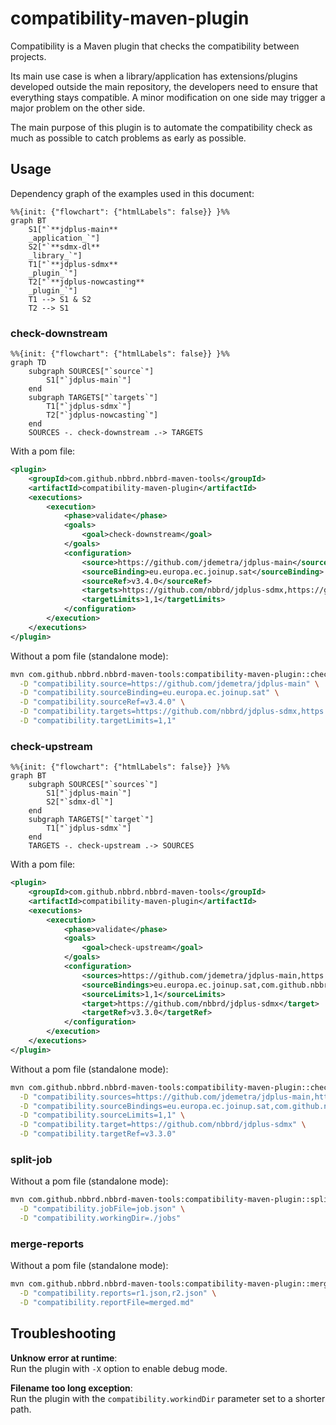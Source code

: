 # compatibility-maven-plugin

Compatibility is a Maven plugin that checks the compatibility between projects.

Its main use case is when a library/application has extensions/plugins developed outside the main repository, the
developers need to ensure that everything stays compatible. A minor modification on one side may trigger a major problem
on the other side.

The main purpose of this plugin is to automate the compatibility check as much as possible to catch problems as early as possible.

## Usage

Dependency graph of the examples used in this document:
```mermaid
%%{init: {"flowchart": {"htmlLabels": false}} }%%
graph BT
    S1["`**jdplus-main** 
    _application_`"]
    S2["`**sdmx-dl**
    _library_`"]
    T1["`**jdplus-sdmx**
    _plugin_`"]
    T2["`**jdplus-nowcasting**
    _plugin_`"]
    T1 --> S1 & S2
    T2 --> S1
```

### check-downstream

```mermaid
%%{init: {"flowchart": {"htmlLabels": false}} }%%
graph TD
    subgraph SOURCES["`source`"]
        S1["`jdplus-main`"]
    end
    subgraph TARGETS["`targets`"]
        T1["`jdplus-sdmx`"]
        T2["`jdplus-nowcasting`"]
    end
    SOURCES -. check-downstream .-> TARGETS
```

With a pom file:

```xml
<plugin>
    <groupId>com.github.nbbrd.nbbrd-maven-tools</groupId>
    <artifactId>compatibility-maven-plugin</artifactId>
    <executions>
        <execution>
            <phase>validate</phase>
            <goals>
                <goal>check-downstream</goal>
            </goals>
            <configuration>
                <source>https://github.com/jdemetra/jdplus-main</source>
                <sourceBinding>eu.europa.ec.joinup.sat</sourceBinding>
                <sourceRef>v3.4.0</sourceRef>
                <targets>https://github.com/nbbrd/jdplus-sdmx,https://github.com/jdemetra/jdplus-nowcasting</targets>
                <targetLimits>1,1</targetLimits>
            </configuration>
        </execution>
    </executions>
</plugin>
```

Without a pom file (standalone mode):

```bash
mvn com.github.nbbrd.nbbrd-maven-tools:compatibility-maven-plugin::check-downstream \
  -D "compatibility.source=https://github.com/jdemetra/jdplus-main" \
  -D "compatibility.sourceBinding=eu.europa.ec.joinup.sat" \
  -D "compatibility.sourceRef=v3.4.0" \
  -D "compatibility.targets=https://github.com/nbbrd/jdplus-sdmx,https://github.com/jdemetra/jdplus-nowcasting" \
  -D "compatibility.targetLimits=1,1"
```

### check-upstream

```mermaid
%%{init: {"flowchart": {"htmlLabels": false}} }%%
graph BT
    subgraph SOURCES["`sources`"]
        S1["`jdplus-main`"]
        S2["`sdmx-dl`"]
    end
    subgraph TARGETS["`target`"]
        T1["`jdplus-sdmx`"]
    end
    TARGETS -. check-upstream .-> SOURCES
```
With a pom file:

```xml
<plugin>
    <groupId>com.github.nbbrd.nbbrd-maven-tools</groupId>
    <artifactId>compatibility-maven-plugin</artifactId>
    <executions>
        <execution>
            <phase>validate</phase>
            <goals>
                <goal>check-upstream</goal>
            </goals>
            <configuration>
                <sources>https://github.com/jdemetra/jdplus-main,https://github.com/nbbrd/sdmx-dl</sources>
                <sourceBindings>eu.europa.ec.joinup.sat,com.github.nbbrd.sdmx-dl</sourceBindings>
                <sourceLimits>1,1</sourceLimits>
                <target>https://github.com/nbbrd/jdplus-sdmx</target>
                <targetRef>v3.3.0</targetRef>
            </configuration>
        </execution>
    </executions>
</plugin>
```

Without a pom file (standalone mode):

```bash
mvn com.github.nbbrd.nbbrd-maven-tools:compatibility-maven-plugin::check-upstream \
  -D "compatibility.sources=https://github.com/jdemetra/jdplus-main,https://github.com/nbbrd/sdmx-dl" \
  -D "compatibility.sourceBindings=eu.europa.ec.joinup.sat,com.github.nbbrd.sdmx-dl" \
  -D "compatibility.sourceLimits=1,1" \
  -D "compatibility.target=https://github.com/nbbrd/jdplus-sdmx" \
  -D "compatibility.targetRef=v3.3.0"
```

### split-job

Without a pom file (standalone mode):

```bash
mvn com.github.nbbrd.nbbrd-maven-tools:compatibility-maven-plugin::split-job \
  -D "compatibility.jobFile=job.json" \
  -D "compatibility.workingDir=./jobs"
```

### merge-reports

Without a pom file (standalone mode):

```bash
mvn com.github.nbbrd.nbbrd-maven-tools:compatibility-maven-plugin::merge-reports \
  -D "compatibility.reports=r1.json,r2.json" \
  -D "compatibility.reportFile=merged.md"
```

## Troubleshooting

**Unknow error at runtime**:  
Run the plugin with `-X` option to enable debug mode.

**Filename too long exception**:  
Run the plugin with the `compatibility.workindDir` parameter set to a shorter path.
